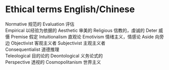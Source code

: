 # Ethical terms English/Chinese
Normative		规范的	Evaluation		评估		Empirical		以经验为依据的Aesthetic		审美的Religious		信教的，虔诚的Deter			威慑Premise			假定Intuitionalism		直观论Emotivism		情绪主义，情感论Aside			向旁边Objectivist		客观主义者Subjectivist		主观主义者	Consequentialist	道德推理		Teleological		目的论的Deontological	义务论式的	Perspective		透视的	Cosmopolitanism	世界主义